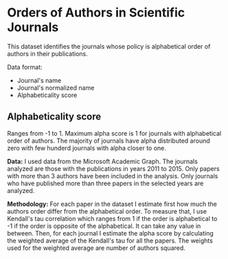 # Orders of Authors in Scientific Journals
This dataset identifies the journals whose policy is alphabetical order of authors in their publications.

Data format:
* Journal's name
* Journal's normalized name
* Alphabeticality score

## Alphabeticality score
Ranges from -1 to 1. Maximum alpha score is 1 for journals with alphabetical order of authors. The majority of journals have alpha distributed around zero with few hunderd journals with alpha closer to one.

**Data:** I used data from the Microsoft Academic Graph. The journals analyzed are those with the publications in years 2011 to 2015. Only papers with more than 3 authors have been included in the analysis. Only journals who have published more than three papers in the selected years are analyzed.

**Methodology:** For each paper in the dataset I estimate first how much the authors order differ from the alphabetical order. To measure that, I use Kendall's tau correlation which ranges from 1 if the order is alphabetical to -1 if the order is opposite of the alphabetical. It can take any value in between. Then, for each journal I estimate the alpha score by calculating the weighted average of the Kendall's tau for all the papers. The weights used for the weighted average are number of authors squared.
